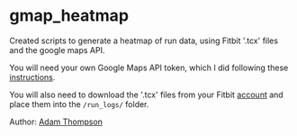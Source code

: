 # gmap_heatmap

Created scripts to generate a heatmap of run data, using Fitbit '.tcx' files and the google maps API.

You will need your own Google Maps API token, which I did following these [instructions](https://parthsamin.medium.com/heatmap-with-python-and-googlemaps-tutorial-b3d623b77c95).

You will also need to download the '.tcx' files from your Fitbit [account](https://help.fitbit.com/articles/en_US/Help_article/1133.htm) and place them into the <code>/run_logs/</code> folder.

Author: [Adam Thompson](r.adam.thompson34@gmail.com)